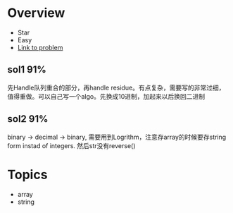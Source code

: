 # Overview
- Star
- Easy
- [Link to problem](https://leetcode.com/problems/add-binary/)

## sol1 91%
先Handle队列重合的部分，再handle residue。有点复杂，需要写的非常过细，值得重做。可以自己写一个algo。先换成10进制，加起来以后换回二进制

## sol2 91%
binary -> decimal -> binary, 需要用到Logrithm，注意存array的时候要存string form instad of integers. 然后str没有reverse()

# Topics
- array
- string